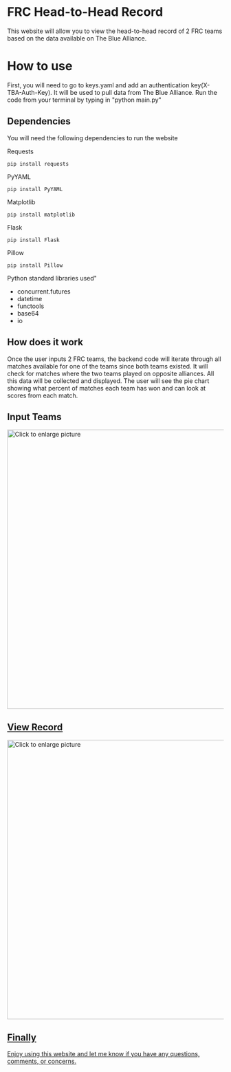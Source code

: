 # FRC Head-to-Head Record 

This website will allow you to view the head-to-head record of 2 FRC teams based on the data available on The Blue Alliance. 


# How to use

First, you will need to go to keys.yaml and add an authentication key(X-TBA-Auth-Key). It will be used to pull data from The Blue Alliance. Run the code from your terminal by typing in "python main.py"

## Dependencies
You will need the following dependencies to run the website

Requests
```
pip install requests
```
PyYAML
```
pip install PyYAML
```
Matplotlib
```
pip install matplotlib
```
Flask
```
pip install Flask
```
Pillow
```
pip install Pillow
```

Python standard libraries used"
- concurrent.futures
- datetime
- functools
- base64
- io


## How does it work
Once the user inputs 2 FRC teams, the backend code will iterate through all matches available for one of the teams since both teams existed. It will check for matches where the two teams played on opposite alliances. All this data will be collected and displayed. The user will see the pie chart showing what percent of matches each team has won and can look at scores from each match. 

## Input Teams
<a href="https://drive.google.com/uc?export=view&id=<FILEID>"><img src="https://drive.google.com/uc?export=view&id=1hcSJw_dicGwlK-qTbPse1tIbBIx2nssy" style="width: 650px; max-width: 100%; height: auto" title="Click to enlarge picture"/>

## View Record
<a href="https://drive.google.com/uc?export=view&id=<FILEID>"><img src="https://drive.google.com/uc?export=view&id=1gmRDvPIb7ppb4Bd6T0OQnI0FduE5vXlB" style="width: 650px; max-width: 100%; height: auto" title="Click to enlarge picture"/>

## Finally
Enjoy using this website and let me know if you have any questions, comments, or concerns.